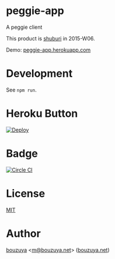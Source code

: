 # peggie-app

A peggie client

This product is [shuburi][] in 2015-W06.

Demo: [peggie-app.herokuapp.com](https://peggie-app.herokuapp.com/)

# Development

See `npm run`.

# Heroku Button

[![Deploy][heroku-button]][heroku-deploy]

# Badge

[![Circle CI][circle-ci-badge]][circle-ci]

# License

[MIT](LICENSE)

# Author

[bouzuya][] &lt;[m@bouzuya.net][email]&gt; ([bouzuya.net][url])

[shuburi]: http://shuburi.org/
[bouzuya]: https://github.com/bouzuya/
[email]: mailto:m@bouzuya.net
[url]: http://bouzuya.net
[circle-ci]: https://circleci.com/gh/bouzuya/peggie-app
[circle-ci-badge]: https://circleci.com/gh/bouzuya/peggie-app.svg?style=svg
[heroku-button]: https://www.herokucdn.com/deploy/button.png
[heroku-deploy]: https://heroku.com/deploy
